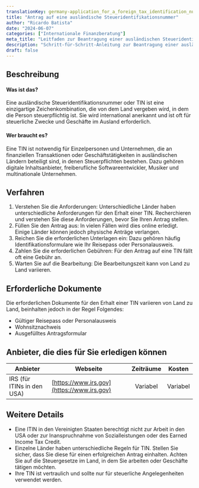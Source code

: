 ```yaml
---
translationKey: germany-application_for_a_foreign_tax_identification_number
title: "Antrag auf eine ausländische Steueridentifikationsnummer"
author: "Ricardo Batista"
date: "2024-06-07"
categories: ["Internationale Finanzberatung"]
meta_title: "Leitfaden zur Beantragung einer ausländischen Steueridentifikationsnummer (TIN)"
description: "Schritt-für-Schritt-Anleitung zur Beantragung einer ausländischen TIN, wer sie benötigt, das Verfahren, das zu befolgen ist, und die erforderlichen Dokumente."
draft: false
---
```


## Beschreibung
#### Was ist das?
Eine ausländische Steueridentifikationsnummer oder TIN ist eine einzigartige Zeichenkombination, die von dem Land vergeben wird, in dem die Person steuerpflichtig ist. Sie wird international anerkannt und ist oft für steuerliche Zwecke und Geschäfte im Ausland erforderlich.

#### Wer braucht es?
Eine TIN ist notwendig für Einzelpersonen und Unternehmen, die an finanziellen Transaktionen oder Geschäftstätigkeiten in ausländischen Ländern beteiligt sind, in denen Steuerpflichten bestehen. Dazu gehören digitale Inhaltsanbieter, freiberufliche Softwareentwickler, Musiker und multinationale Unternehmen.

## Verfahren
1. Verstehen Sie die Anforderungen: Unterschiedliche Länder haben unterschiedliche Anforderungen für den Erhalt einer TIN. Recherchieren und verstehen Sie diese Anforderungen, bevor Sie Ihren Antrag stellen.
2. Füllen Sie den Antrag aus: In vielen Fällen wird dies online erledigt. Einige Länder können jedoch physische Anträge verlangen.
3. Reichen Sie die erforderlichen Unterlagen ein: Dazu gehören häufig Identifikationsformulare wie Ihr Reisepass oder Personalausweis.
4. Zahlen Sie die erforderlichen Gebühren: Für den Antrag auf eine TIN fällt oft eine Gebühr an.
5. Warten Sie auf die Bearbeitung: Die Bearbeitungszeit kann von Land zu Land variieren.

## Erforderliche Dokumente
Die erforderlichen Dokumente für den Erhalt einer TIN variieren von Land zu Land, beinhalten jedoch in der Regel Folgendes:
- Gültiger Reisepass oder Personalausweis
- Wohnsitznachweis
- Ausgefülltes Antragsformular

## Anbieter, die dies für Sie erledigen können

| Anbieter        |     Webseite     |     Zeiträume    |       Kosten      |
| --------------- | --------------- |  :-------------: | :-------------: |
| IRS (für ITINs in den USA)      |  [https://www.irs.gov](https://www.irs.gov)       |      Variabel      |    Variabel        |

## Weitere Details
- Eine ITIN in den Vereinigten Staaten berechtigt nicht zur Arbeit in den USA oder zur Inanspruchnahme von Sozialleistungen oder des Earned Income Tax Credit.
- Einzelne Länder haben unterschiedliche Regeln für TIN. Stellen Sie sicher, dass Sie diese für einen erfolgreichen Antrag einhalten. Achten Sie auf die Steuergesetze im Land, in dem Sie arbeiten oder Geschäfte tätigen möchten.
- Ihre TIN ist vertraulich und sollte nur für steuerliche Angelegenheiten verwendet werden.